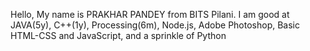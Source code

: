 Hello, My name is PRAKHAR PANDEY from BITS Pilani. I am good at JAVA(5y), C++(1y), Processing(6m), Node.js, Adobe Photoshop, Basic HTML-CSS and JavaScript, and a sprinkle of Python 
